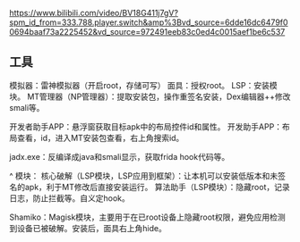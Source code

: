 <https://www.bilibili.com/video/BV18G411j7gV?spm_id_from=333.788.player.switch&amp%3Bvd_source=6dde16dc6479f00694baaf73a2225452&vd_source=972491eeb83c0ed4c0015aef1be6c537>
## **工具**
模拟器：雷神模拟器（开启root，存储可写）
面具：授权root。
LSP：安装模块。
MT管理器（NP管理器）：提取安装包，操作重签名安装，Dex编辑器++修改smali等。

开发者助手APP：悬浮窗获取目标apk中的布局控件id和属性。
开发助手APP：布局查看，id，进入MT安装包查看，右上角搜索id。

jadx.exe：反编译成java和smali显示，获取frida hook代码等。

^
模块：
核心破解（LSP模块，LSP应用到框架）：让本机可以安装低版本和未签名的apk，利于MT修改后直接安装运行。
算法助手（LSP模块）：隐藏root，记录日志，防止拦截等。自义定hook。

Shamiko：Magisk模块，主要用于在已root设备上隐藏root权限，避免应用检测到设备已被破解。安装后，面具右上角hide。

